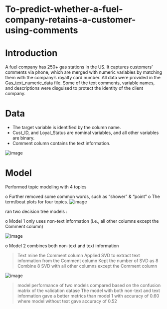 # To-predict-whether-a-fuel-company-retains-a-customer-using-comments

# Introduction

A fuel company has 250+ gas stations in the US. It captures customers’ comments via phone, which are merged with numeric variables by matching them with the company’s royalty card number. All data were provided in the Gas_text_numeric_data file. Some of the text comments, variable names, and descriptions were disguised to protect the identity of the client company.

# Data

- The target variable is identified by the column name. 
- Cust_ID, and Loyal_Status are nominal variables, and all other variables are binary.
- Comment column contains the text information.

![image](https://user-images.githubusercontent.com/86455496/146852162-d1e7eabf-db86-4703-b9b4-ffe6ec20880e.png)


# Model


Performed topic modeling with 4 topics

o Further removed some common words, such as “shower” & “point”
o The term/beat plots for four topics.
![image](https://user-images.githubusercontent.com/86455496/146852118-71c0e816-1ffd-43ba-ab8e-4cda3fb0d7bc.png)

ran two decision tree models :

o Model 1 only uses non-text information (i.e., all other columns except the Comment 
column)

![image](https://user-images.githubusercontent.com/86455496/146852203-6eac4c5b-c52f-4a79-ab3d-5cdd786ef853.png)

o Model 2 combines both non-text and text information
> Text mine the Comment column
> Applied SVD to extract text information from the Comment column
> Kept the number of SVD as 8
> Combine 8 SVD with all other columns except the Comment column

![image](https://user-images.githubusercontent.com/86455496/146852242-71f99362-4db2-4534-84a7-f5be442e90b8.png)

> model performance of two models compared based on the confusion matrix of the validation datase
The model with both non-text and text information gave a better metrics than model 1 with accuracy of 0.60 where model without text gave accuracy of 0.52
